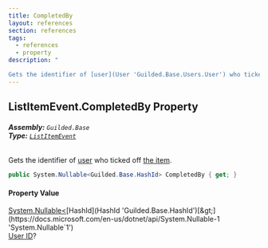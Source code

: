 ```yaml
---
title: CompletedBy
layout: references
section: references
tags:
  - references
  - property
description: "

Gets the identifier of [user](User 'Guilded.Base.Users.User') who ticked off [the item](ListItem 'Guilded.Base.Content.ListItem')."
---
```


## ListItemEvent.CompletedBy Property
###### **Assembly:** `Guilded.Base`<br/>**Type:** [`ListItemEvent`](ListItemEvent 'Guilded.Base.Events.ListItemEvent')

Gets the identifier of [user](User 'Guilded.Base.Users.User') who ticked off [the item](ListItem 'Guilded.Base.Content.ListItem').

```csharp
public System.Nullable<Guilded.Base.HashId> CompletedBy { get; }
```

#### Property Value
[System.Nullable&lt;](https://docs.microsoft.com/en-us/dotnet/api/System.Nullable-1 'System.Nullable`1')[HashId](HashId 'Guilded.Base.HashId')[&gt;](https://docs.microsoft.com/en-us/dotnet/api/System.Nullable-1 'System.Nullable`1')  
[User ID](UserSummary.Id 'Guilded.Base.Users.UserSummary.Id')?